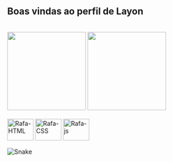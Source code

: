 ## Boas vindas ao perfil de Layon 

<div><br>
<a href:"https://github.com/Layon-Guedes/github-readme-stats">
<img height="180em" src="https://github-readme-stats.vercel.app/api?username=Layon-Guedes&theme=tokyonight"/>
<img height="180em" src="https://github-readme-stats.vercel.app/api/top-langs?username=Layon-Guedes&layout=compact&langs_count=8&card&theme=tokyonight"/>
</div>

<div style="display: inline_block"><br>
  <img aling="center" alt="Rafa-HTML" height="50" width="60" src="https://cdn.jsdelivr.net/gh/devicons/devicon@latest/icons/html5/html5-original.svg" />
  <img aling="center" alt="Rafa-CSS" height="50" width="60" src="https://cdn.jsdelivr.net/gh/devicons/devicon@latest/icons/css3/css3-original.svg" />
  <img aling="center" alt="Rafa-js" height="50" width="60" src="https://cdn.jsdelivr.net/gh/devicons/devicon@latest/icons/javascript/javascript-original.svg" />
</div>

![Snake](https://raw.githubusercontent.com/Layon-Guedes/Layon-Guedes/output/github-contribution-grid-snake.svg)
